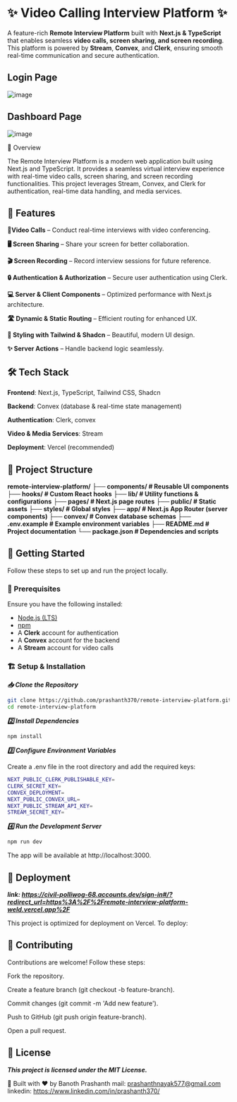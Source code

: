 #                                ✨ Video Calling Interview Platform ✨
A feature-rich **Remote Interview Platform** built with **Next.js & TypeScript** that enables seamless **video calls, screen sharing, and screen recording**. This platform is powered by **Stream**, **Convex**, and **Clerk**, ensuring smooth real-time communication and secure authentication.

## Login Page
![image](https://github.com/user-attachments/assets/ea81e98c-ed54-4b17-9c04-91bdaf90f574)

## Dashboard Page
![image](https://github.com/user-attachments/assets/15b395a3-1da7-464e-b0a2-883e3bdd14a8)


🚀 Overview

The Remote Interview Platform is a modern web application built using Next.js and TypeScript. It provides a seamless virtual interview experience with real-time video calls, screen sharing, and screen recording functionalities. This project leverages Stream, Convex, and Clerk for authentication, real-time data handling, and media services.

## 📌 Features

**🎥Video Calls**  – Conduct real-time interviews with video conferencing.

**🖥️ Screen Sharing** – Share your screen for better collaboration.

**🎬 Screen Recording** – Record interview sessions for future reference.

**🔒 Authentication & Authorization** – Secure user authentication using Clerk.

**💻 Server & Client Components** – Optimized performance with Next.js architecture.

**🛣️ Dynamic & Static Routing** – Efficient routing for enhanced UX.

**🎨 Styling with Tailwind & Shadcn** – Beautiful, modern UI design.

**✨ Server Actions** – Handle backend logic seamlessly.

## 🛠️ Tech Stack

**Frontend**: Next.js, TypeScript, Tailwind CSS, Shadcn

**Backend**: Convex (database & real-time state management)

**Authentication**: Clerk, convex

**Video & Media Services**: Stream

**Deployment**: Vercel (recommended)

## 📂 Project Structure

**remote-interview-platform/**
**├── components/          # Reusable UI components**
**├── hooks/               # Custom React hooks**
**├── lib/                 # Utility functions & configurations**
**├── pages/               # Next.js page routes**
**├── public/              # Static assets**
**├── styles/              # Global styles**
**├── app/                 # Next.js App Router (server components)**
**├── convex/              # Convex database schemas**
**├── .env.example         # Example environment variables**
**├── README.md            # Project documentation**
**└── package.json         # Dependencies and scripts**

## 🚀 Getting Started

Follow these steps to set up and run the project locally.

### 📌 Prerequisites

Ensure you have the following installed:

- [Node.js (LTS)](https://nodejs.org/)
- [npm](https://www.npmjs.com/)
- A **Clerk** account for authentication
- A **Convex** account for the backend
- A **Stream** account for video calls

### 🏗️ Setup & Installation

***📥 Clone the Repository***

```bash
git clone https://github.com/prashanth370/remote-interview-platform.git
cd remote-interview-platform
```

***2️⃣ Install Dependencies***

```bash
npm install
```

***3️⃣ Configure Environment Variables***

Create a .env file in the root directory and add the required keys:
```bash
NEXT_PUBLIC_CLERK_PUBLISHABLE_KEY=
CLERK_SECRET_KEY=
CONVEX_DEPLOYMENT=
NEXT_PUBLIC_CONVEX_URL=
NEXT_PUBLIC_STREAM_API_KEY=
STREAM_SECRET_KEY=
```

***4️⃣ Run the Development Server***

```bash
npm run dev
```


The app will be available at http://localhost:3000.

## 🚀 Deployment

***link: https://civil-polliwog-68.accounts.dev/sign-in#/?redirect_url=https%3A%2F%2Fremote-interview-platform-weld.vercel.app%2F***

This project is optimized for deployment on Vercel. To deploy:

## 🤝 Contributing

Contributions are welcome! Follow these steps:

Fork the repository.

Create a feature branch (git checkout -b feature-branch).

Commit changes (git commit -m 'Add new feature').

Push to GitHub (git push origin feature-branch).

Open a pull request.

## 📄 License

***This project is licensed under the MIT License.***

🚀 Built with ❤️ by Banoth Prashanth
mail: prashanthnayak577@gmail.com
linkedin: https://www.linkedin.com/in/prashanth370/
